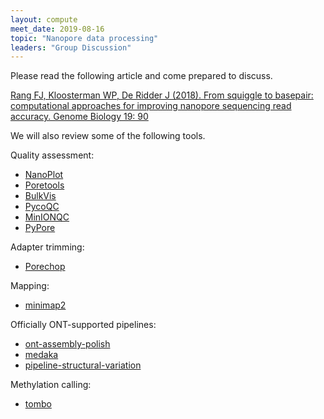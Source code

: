 ```yaml
---
layout: compute
meet_date: 2019-08-16
topic: "Nanopore data processing"
leaders: "Group Discussion"
---
```


Please read the following article and come prepared to discuss.  
  
[Rang FJ, Kloosterman WP, De Ridder J (2018). From squiggle to basepair: computational approaches for improving nanopore sequencing read accuracy. Genome Biology 19: 90](https://genomebiology.biomedcentral.com/articles/10.1186/s13059-018-1462-9)  
  
We will also review some of the following tools.  
  
Quality assessment:  
- [NanoPlot](https://github.com/wdecoster/NanoPlot)
- [Poretools](https://poretools.readthedocs.io/en/latest/index.html)
- [BulkVis](https://doi.org/10.1093/bioinformatics/bty841)
- [PycoQC](https://github.com/a-slide/pycoQC)
- [MinIONQC](https://github.com/roblanf/minion_qc)
- [PyPore](https://github.com/rsemeraro/PyPore)  
  
Adapter trimming:  
- [Porechop](https://github.com/rrwick/Porechop)  
  
Mapping:  
- [minimap2](https://github.com/lh3/minimap2)
  
Officially ONT-supported pipelines:   
- [ont-assembly-polish](https://github.com/nanoporetech/ont-assembly-polish)
- [medaka](https://github.com/nanoporetech/medaka)
- [pipeline-structural-variation](https://github.com/nanoporetech/pipeline-structural-variation)
  
Methylation calling:  
- [tombo](https://github.com/nanoporetech/tombo)
